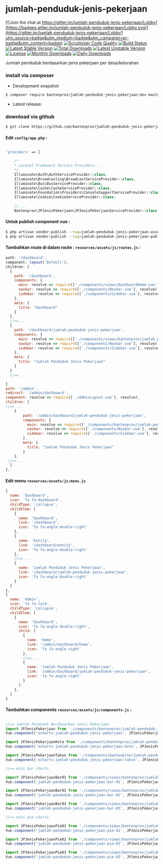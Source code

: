 # jumlah-penduduk-jenis-pekerjaan

[![Join the chat at https://gitter.im/jumlah-penduduk-jenis-pekerjaan/Lobby](https://badges.gitter.im/jumlah-penduduk-jenis-pekerjaan/Lobby.svg)](https://gitter.im/jumlah-penduduk-jenis-pekerjaan/Lobby?utm_source=badge&utm_medium=badge&utm_campaign=pr-badge&utm_content=badge)
[![Scrutinizer Code Quality](https://scrutinizer-ci.com/g/bantenprov/jumlah-penduduk-jenis-pekerjaan/badges/quality-score.png?b=master)](https://scrutinizer-ci.com/g/bantenprov/jumlah-penduduk-jenis-pekerjaan/?branch=master)
[![Build Status](https://scrutinizer-ci.com/g/bantenprov/jumlah-penduduk-jenis-pekerjaan/badges/build.png?b=master)](https://scrutinizer-ci.com/g/bantenprov/jumlah-penduduk-jenis-pekerjaan/build-status/master)
[![Latest Stable Version](https://poser.pugx.org/bantenprov/jumlah-penduduk-jenis-pekerjaan/v/stable)](https://packagist.org/packages/bantenprov/jumlah-penduduk-jenis-pekerjaan)
[![Total Downloads](https://poser.pugx.org/bantenprov/jumlah-penduduk-jenis-pekerjaan/downloads)](https://packagist.org/packages/bantenprov/jumlah-penduduk-jenis-pekerjaan)
[![Latest Unstable Version](https://poser.pugx.org/bantenprov/jumlah-penduduk-jenis-pekerjaan/v/unstable)](https://packagist.org/packages/bantenprov/jumlah-penduduk-jenis-pekerjaan)
[![License](https://poser.pugx.org/bantenprov/jumlah-penduduk-jenis-pekerjaan/license)](https://packagist.org/packages/bantenprov/jumlah-penduduk-jenis-pekerjaan)
[![Monthly Downloads](https://poser.pugx.org/bantenprov/jumlah-penduduk-jenis-pekerjaan/d/monthly)](https://packagist.org/packages/bantenprov/jumlah-penduduk-jenis-pekerjaan)
[![Daily Downloads](https://poser.pugx.org/bantenprov/jumlah-penduduk-jenis-pekerjaan/d/daily)](https://packagist.org/packages/bantenprov/jumlah-penduduk-jenis-pekerjaan)

Jumlah penduduk berdasarkan jenis pekerjaan per desa/kelurahan

### install via composer

- Development snapshot
```bash
$ composer require bantenprov/jumlah-penduduk-jenis-pekerjaan:dev-master
```
- Latest release:


### download via github

~~~bash
$ git clone https://github.com/bantenprov/jumlah-penduduk-jenis-pekerjaan.git
~~~


#### Edit `config/app.php` :
```php

'providers' => [

    /*
    * Laravel Framework Service Providers...
    */
    Illuminate\Auth\AuthServiceProvider::class,
    Illuminate\Broadcasting\BroadcastServiceProvider::class,
    Illuminate\Bus\BusServiceProvider::class,
    Illuminate\Cache\CacheServiceProvider::class,
    Illuminate\Foundation\Providers\ConsoleSupportServiceProvider::class,
    Illuminate\Cookie\CookieServiceProvider::class,
    
    //....
    Bantenprov\JPJenisPekerjaan\JPJenisPekerjaanServiceProvider::class

```

#### Untuk publish component vue :

```bash
$ php artisan vendor:publish --tag=jumlah-penduduk-jenis-pekerjaan-assets
$ php artisan vendor:publish --tag=jumlah-penduduk-jenis-pekerjaan-public
```

#### Tambahkan route di dalam route : `resources/assets/js/routes.js` :

```javascript
path: '/dashboard',
component: layout('Default'),
children: [
  {
    path: '/dashboard',
    components: {
      main: resolve => require(['./components/views/DashboardHome.vue'], resolve),
      navbar: resolve => require(['./components/Navbar.vue'], resolve),
      sidebar: resolve => require(['./components/Sidebar.vue'], resolve)
    },
    meta: {
      title: "Dashboard"
    }
  },
  //== ...
  {
    path: '/dashboard/jumlah-penduduk-jenis-pekerjaan',
    components: {
      main: resolve => require(['./components/views/bantenprov/jumlah-penduduk-jenis-pekerjaan/DashboardJPJenisPekerjaan.vue'], resolve),
      navbar: resolve => require(['./components/Navbar.vue'], resolve),
      sidebar: resolve => require(['./components/Sidebar.vue'], resolve)
    },
    meta: {
      title: "Jumlah Penduduk Jenis Pekerjaan"
    }
  }
  //== ...
```

```javascript
{
path: '/admin',
redirect: '/admin/dashboard',
component: resolve => require(['./AdminLayout.vue'], resolve),
children: [
//== ...
    {
        path: '/admin/dashboard/jumlah-penduduk-jenis-pekerjaan',
        components: {
          main: resolve => require(['./components/bantenprov/jumlah-penduduk-jenis-pekerjaan/JPJenisPekerjaanAdmin.show.vue'], resolve),
          navbar: resolve => require(['./components/Navbar.vue'], resolve),
          sidebar: resolve => require(['./components/Sidebar.vue'], resolve)
        },
        meta: {
          title: "Jumlah Penduduk Jenis Pekerjaan"
        }
    },
 //== ...   
  ]
},

```

#### Edit menu `resources/assets/js/menu.js`

```javascript
{
  name: 'Dashboard',
  icon: 'fa fa-dashboard',
  childType: 'collapse',
  childItem: [
    {
      name: 'Dashboard',
      link: '/dashboard',
      icon: 'fa fa-angle-double-right'
    },
    {
      name: 'Entity',
      link: '/dashboard/entity',
      icon: 'fa fa-angle-double-right'
    },
    //== ...
    {
      name: 'Jumlah Penduduk Jenis Pekerjaan',
      link: '/dashboard/jumlah-penduduk-jenis-pekerjaan',
      icon: 'fa fa-angle-double-right'
    }
  ]
},
{
  name: 'Admin',
  icon: 'fa fa-lock',
  childType: 'collapse',
  childItem: [
    {
      name: 'Dashboard',
      icon: 'fa fa-angle-double-right',
      child: [
        {
          name: 'Home',
          link: '/admin/dashboard/home',
          icon: 'fa fa-angle-right'
        },
        //== ...
        {
          name: 'Jumlah Penduduk Jenis Pekerjaan',
          link: '/admin/dashboard/jumlah-penduduk-jenis-pekerjaan',
          icon: 'fa fa-angle-right'
        }
      ]
    },
  ]
}
```


#### Tambahkan components `resources/assets/js/components.js` :

```javascript

//== Jumlah Penduduk Berdasarkan Jenis Pekerjaan
import JPJenisPekerjaan from './components/bantenprov/jumlah-penduduk-jenis-pekerjaan/JPJenisPekerjaan.chart.vue';
Vue.component('echarts-jumlah-penduduk-jenis-pekerjaan', JPJenisPekerjaan);

import JPJenisPekerjaanKota from './components/bantenprov/jumlah-penduduk-jenis-pekerjaan/JPJenisPekerjaanKota.chart.vue';
Vue.component('echarts-jumlah-penduduk-jenis-pekerjaan-kota', JPJenisPekerjaanKota);

import JPJenisPekerjaanTahun from './components/bantenprov/jumlah-penduduk-jenis-pekerjaan/JPJenisPekerjaanTahun.chart.vue';
Vue.component('echarts-jumlah-penduduk-jenis-pekerjaan-tahun', JPJenisPekerjaanTahun);

//== mini bar charts

import JPJenisPekerjaanBar01 from './components/views/bantenprov/jumlah-penduduk-jenis-pekerjaan/JPJenisPekerjaanBar01.vue';
Vue.component('jumlah-penduduk-jenis-pekerjaan-bar-01', JPJenisPekerjaanBar01);

import JPJenisPekerjaanBar02 from './components/views/bantenprov/jumlah-penduduk-jenis-pekerjaan/JPJenisPekerjaanBar02.vue';
Vue.component('jumlah-penduduk-jenis-pekerjaan-bar-02', JPJenisPekerjaanBar02);

import JPJenisPekerjaanBar03 from './components/views/bantenprov/jumlah-penduduk-jenis-pekerjaan/JPJenisPekerjaanBar03.vue';
Vue.component('jumlah-penduduk-jenis-pekerjaan-bar-03', JPJenisPekerjaanBar03);

//== mini pie charts

import JPJenisPekerjaanPie01 from './components/views/bantenprov/jumlah-penduduk-jenis-pekerjaan/JPJenisPekerjaanPie01.vue';
Vue.component('jumlah-penduduk-jenis-pekerjaan-pie-01', JPJenisPekerjaanPie01);

import JPJenisPekerjaanPie02 from './components/views/bantenprov/jumlah-penduduk-jenis-pekerjaan/JPJenisPekerjaanPie02.vue';
Vue.component('jumlah-penduduk-jenis-pekerjaan-pie-02', JPJenisPekerjaanPie02);

import JPJenisPekerjaanPie03 from './components/views/bantenprov/jumlah-penduduk-jenis-pekerjaan/JPJenisPekerjaanPie03.vue';
Vue.component('jumlah-penduduk-jenis-pekerjaan-pie-03', JPJenisPekerjaanPie03);
```
